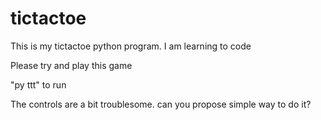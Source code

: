 # tictactoe

This is my tictactoe python program. I am learning to code

Please try and play this game

"py ttt" to run


The controls are a bit troublesome. can you propose simple way to do it?
